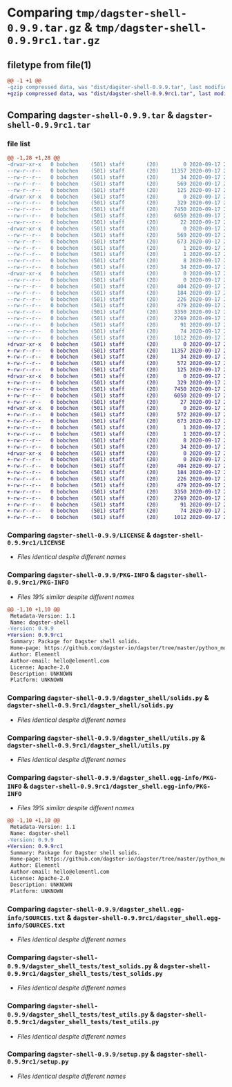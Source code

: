 # Comparing `tmp/dagster-shell-0.9.9.tar.gz` & `tmp/dagster-shell-0.9.9rc1.tar.gz`

## filetype from file(1)

```diff
@@ -1 +1 @@
-gzip compressed data, was "dist/dagster-shell-0.9.9.tar", last modified: Thu Sep 17 21:27:21 2020, max compression
+gzip compressed data, was "dist/dagster-shell-0.9.9rc1.tar", last modified: Thu Sep 17 21:08:53 2020, max compression
```

## Comparing `dagster-shell-0.9.9.tar` & `dagster-shell-0.9.9rc1.tar`

### file list

```diff
@@ -1,28 +1,28 @@
-drwxr-xr-x   0 bobchen    (501) staff       (20)        0 2020-09-17 21:27:21.000000 dagster-shell-0.9.9/
--rw-r--r--   0 bobchen    (501) staff       (20)    11357 2020-09-17 21:24:45.000000 dagster-shell-0.9.9/LICENSE
--rw-r--r--   0 bobchen    (501) staff       (20)       34 2020-09-17 21:24:45.000000 dagster-shell-0.9.9/MANIFEST.in
--rw-r--r--   0 bobchen    (501) staff       (20)      569 2020-09-17 21:27:21.000000 dagster-shell-0.9.9/PKG-INFO
--rw-r--r--   0 bobchen    (501) staff       (20)      125 2020-09-17 21:24:45.000000 dagster-shell-0.9.9/README.md
-drwxr-xr-x   0 bobchen    (501) staff       (20)        0 2020-09-17 21:27:21.000000 dagster-shell-0.9.9/dagster_shell/
--rw-r--r--   0 bobchen    (501) staff       (20)      329 2020-09-17 21:24:45.000000 dagster-shell-0.9.9/dagster_shell/__init__.py
--rw-r--r--   0 bobchen    (501) staff       (20)     7450 2020-09-17 21:24:45.000000 dagster-shell-0.9.9/dagster_shell/solids.py
--rw-r--r--   0 bobchen    (501) staff       (20)     6050 2020-09-17 21:24:45.000000 dagster-shell-0.9.9/dagster_shell/utils.py
--rw-r--r--   0 bobchen    (501) staff       (20)       22 2020-09-17 21:24:45.000000 dagster-shell-0.9.9/dagster_shell/version.py
-drwxr-xr-x   0 bobchen    (501) staff       (20)        0 2020-09-17 21:27:21.000000 dagster-shell-0.9.9/dagster_shell.egg-info/
--rw-r--r--   0 bobchen    (501) staff       (20)      569 2020-09-17 21:27:21.000000 dagster-shell-0.9.9/dagster_shell.egg-info/PKG-INFO
--rw-r--r--   0 bobchen    (501) staff       (20)      673 2020-09-17 21:27:21.000000 dagster-shell-0.9.9/dagster_shell.egg-info/SOURCES.txt
--rw-r--r--   0 bobchen    (501) staff       (20)        1 2020-09-17 21:27:21.000000 dagster-shell-0.9.9/dagster_shell.egg-info/dependency_links.txt
--rw-r--r--   0 bobchen    (501) staff       (20)        1 2020-09-17 21:27:21.000000 dagster-shell-0.9.9/dagster_shell.egg-info/not-zip-safe
--rw-r--r--   0 bobchen    (501) staff       (20)        8 2020-09-17 21:27:21.000000 dagster-shell-0.9.9/dagster_shell.egg-info/requires.txt
--rw-r--r--   0 bobchen    (501) staff       (20)       34 2020-09-17 21:27:21.000000 dagster-shell-0.9.9/dagster_shell.egg-info/top_level.txt
-drwxr-xr-x   0 bobchen    (501) staff       (20)        0 2020-09-17 21:27:21.000000 dagster-shell-0.9.9/dagster_shell_tests/
--rw-r--r--   0 bobchen    (501) staff       (20)        0 2020-09-17 21:24:45.000000 dagster-shell-0.9.9/dagster_shell_tests/__init__.py
--rw-r--r--   0 bobchen    (501) staff       (20)      404 2020-09-17 21:24:45.000000 dagster-shell-0.9.9/dagster_shell_tests/conftest.py
--rw-r--r--   0 bobchen    (501) staff       (20)      184 2020-09-17 21:24:45.000000 dagster-shell-0.9.9/dagster_shell_tests/example_shell_command_solid.py
--rw-r--r--   0 bobchen    (501) staff       (20)      226 2020-09-17 21:24:45.000000 dagster-shell-0.9.9/dagster_shell_tests/example_shell_script_solid.py
--rw-r--r--   0 bobchen    (501) staff       (20)      479 2020-09-17 21:24:45.000000 dagster-shell-0.9.9/dagster_shell_tests/test_examples.py
--rw-r--r--   0 bobchen    (501) staff       (20)     3350 2020-09-17 21:24:45.000000 dagster-shell-0.9.9/dagster_shell_tests/test_solids.py
--rw-r--r--   0 bobchen    (501) staff       (20)     2769 2020-09-17 21:24:45.000000 dagster-shell-0.9.9/dagster_shell_tests/test_utils.py
--rw-r--r--   0 bobchen    (501) staff       (20)       91 2020-09-17 21:24:45.000000 dagster-shell-0.9.9/dagster_shell_tests/test_version.py
--rw-r--r--   0 bobchen    (501) staff       (20)       74 2020-09-17 21:27:21.000000 dagster-shell-0.9.9/setup.cfg
--rw-r--r--   0 bobchen    (501) staff       (20)     1012 2020-09-17 21:24:45.000000 dagster-shell-0.9.9/setup.py
+drwxr-xr-x   0 bobchen    (501) staff       (20)        0 2020-09-17 21:08:53.000000 dagster-shell-0.9.9rc1/
+-rw-r--r--   0 bobchen    (501) staff       (20)    11357 2020-09-17 21:04:59.000000 dagster-shell-0.9.9rc1/LICENSE
+-rw-r--r--   0 bobchen    (501) staff       (20)       34 2020-09-17 21:04:59.000000 dagster-shell-0.9.9rc1/MANIFEST.in
+-rw-r--r--   0 bobchen    (501) staff       (20)      572 2020-09-17 21:08:53.000000 dagster-shell-0.9.9rc1/PKG-INFO
+-rw-r--r--   0 bobchen    (501) staff       (20)      125 2020-09-17 21:04:59.000000 dagster-shell-0.9.9rc1/README.md
+drwxr-xr-x   0 bobchen    (501) staff       (20)        0 2020-09-17 21:08:53.000000 dagster-shell-0.9.9rc1/dagster_shell/
+-rw-r--r--   0 bobchen    (501) staff       (20)      329 2020-09-17 21:04:59.000000 dagster-shell-0.9.9rc1/dagster_shell/__init__.py
+-rw-r--r--   0 bobchen    (501) staff       (20)     7450 2020-09-17 21:04:59.000000 dagster-shell-0.9.9rc1/dagster_shell/solids.py
+-rw-r--r--   0 bobchen    (501) staff       (20)     6050 2020-09-17 21:04:59.000000 dagster-shell-0.9.9rc1/dagster_shell/utils.py
+-rw-r--r--   0 bobchen    (501) staff       (20)       27 2020-09-17 21:04:59.000000 dagster-shell-0.9.9rc1/dagster_shell/version.py
+drwxr-xr-x   0 bobchen    (501) staff       (20)        0 2020-09-17 21:08:53.000000 dagster-shell-0.9.9rc1/dagster_shell.egg-info/
+-rw-r--r--   0 bobchen    (501) staff       (20)      572 2020-09-17 21:08:53.000000 dagster-shell-0.9.9rc1/dagster_shell.egg-info/PKG-INFO
+-rw-r--r--   0 bobchen    (501) staff       (20)      673 2020-09-17 21:08:53.000000 dagster-shell-0.9.9rc1/dagster_shell.egg-info/SOURCES.txt
+-rw-r--r--   0 bobchen    (501) staff       (20)        1 2020-09-17 21:08:53.000000 dagster-shell-0.9.9rc1/dagster_shell.egg-info/dependency_links.txt
+-rw-r--r--   0 bobchen    (501) staff       (20)        1 2020-09-17 21:08:53.000000 dagster-shell-0.9.9rc1/dagster_shell.egg-info/not-zip-safe
+-rw-r--r--   0 bobchen    (501) staff       (20)        8 2020-09-17 21:08:53.000000 dagster-shell-0.9.9rc1/dagster_shell.egg-info/requires.txt
+-rw-r--r--   0 bobchen    (501) staff       (20)       34 2020-09-17 21:08:53.000000 dagster-shell-0.9.9rc1/dagster_shell.egg-info/top_level.txt
+drwxr-xr-x   0 bobchen    (501) staff       (20)        0 2020-09-17 21:08:53.000000 dagster-shell-0.9.9rc1/dagster_shell_tests/
+-rw-r--r--   0 bobchen    (501) staff       (20)        0 2020-09-17 21:04:59.000000 dagster-shell-0.9.9rc1/dagster_shell_tests/__init__.py
+-rw-r--r--   0 bobchen    (501) staff       (20)      404 2020-09-17 21:04:59.000000 dagster-shell-0.9.9rc1/dagster_shell_tests/conftest.py
+-rw-r--r--   0 bobchen    (501) staff       (20)      184 2020-09-17 21:04:59.000000 dagster-shell-0.9.9rc1/dagster_shell_tests/example_shell_command_solid.py
+-rw-r--r--   0 bobchen    (501) staff       (20)      226 2020-09-17 21:04:59.000000 dagster-shell-0.9.9rc1/dagster_shell_tests/example_shell_script_solid.py
+-rw-r--r--   0 bobchen    (501) staff       (20)      479 2020-09-17 21:04:59.000000 dagster-shell-0.9.9rc1/dagster_shell_tests/test_examples.py
+-rw-r--r--   0 bobchen    (501) staff       (20)     3350 2020-09-17 21:04:59.000000 dagster-shell-0.9.9rc1/dagster_shell_tests/test_solids.py
+-rw-r--r--   0 bobchen    (501) staff       (20)     2769 2020-09-17 21:04:59.000000 dagster-shell-0.9.9rc1/dagster_shell_tests/test_utils.py
+-rw-r--r--   0 bobchen    (501) staff       (20)       91 2020-09-17 21:04:59.000000 dagster-shell-0.9.9rc1/dagster_shell_tests/test_version.py
+-rw-r--r--   0 bobchen    (501) staff       (20)       74 2020-09-17 21:08:53.000000 dagster-shell-0.9.9rc1/setup.cfg
+-rw-r--r--   0 bobchen    (501) staff       (20)     1012 2020-09-17 21:04:59.000000 dagster-shell-0.9.9rc1/setup.py
```

### Comparing `dagster-shell-0.9.9/LICENSE` & `dagster-shell-0.9.9rc1/LICENSE`

 * *Files identical despite different names*

### Comparing `dagster-shell-0.9.9/PKG-INFO` & `dagster-shell-0.9.9rc1/PKG-INFO`

 * *Files 19% similar despite different names*

```diff
@@ -1,10 +1,10 @@
 Metadata-Version: 1.1
 Name: dagster-shell
-Version: 0.9.9
+Version: 0.9.9rc1
 Summary: Package for Dagster shell solids.
 Home-page: https://github.com/dagster-io/dagster/tree/master/python_modules/libraries/dagster-shell
 Author: Elementl
 Author-email: hello@elementl.com
 License: Apache-2.0
 Description: UNKNOWN
 Platform: UNKNOWN
```

### Comparing `dagster-shell-0.9.9/dagster_shell/solids.py` & `dagster-shell-0.9.9rc1/dagster_shell/solids.py`

 * *Files identical despite different names*

### Comparing `dagster-shell-0.9.9/dagster_shell/utils.py` & `dagster-shell-0.9.9rc1/dagster_shell/utils.py`

 * *Files identical despite different names*

### Comparing `dagster-shell-0.9.9/dagster_shell.egg-info/PKG-INFO` & `dagster-shell-0.9.9rc1/dagster_shell.egg-info/PKG-INFO`

 * *Files 19% similar despite different names*

```diff
@@ -1,10 +1,10 @@
 Metadata-Version: 1.1
 Name: dagster-shell
-Version: 0.9.9
+Version: 0.9.9rc1
 Summary: Package for Dagster shell solids.
 Home-page: https://github.com/dagster-io/dagster/tree/master/python_modules/libraries/dagster-shell
 Author: Elementl
 Author-email: hello@elementl.com
 License: Apache-2.0
 Description: UNKNOWN
 Platform: UNKNOWN
```

### Comparing `dagster-shell-0.9.9/dagster_shell.egg-info/SOURCES.txt` & `dagster-shell-0.9.9rc1/dagster_shell.egg-info/SOURCES.txt`

 * *Files identical despite different names*

### Comparing `dagster-shell-0.9.9/dagster_shell_tests/test_solids.py` & `dagster-shell-0.9.9rc1/dagster_shell_tests/test_solids.py`

 * *Files identical despite different names*

### Comparing `dagster-shell-0.9.9/dagster_shell_tests/test_utils.py` & `dagster-shell-0.9.9rc1/dagster_shell_tests/test_utils.py`

 * *Files identical despite different names*

### Comparing `dagster-shell-0.9.9/setup.py` & `dagster-shell-0.9.9rc1/setup.py`

 * *Files identical despite different names*

